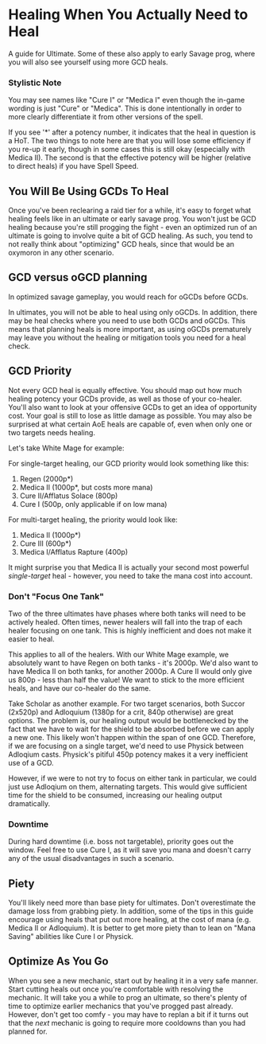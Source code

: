 # Healing When You Actually Need to Heal

A guide for Ultimate. Some of these also apply to early Savage prog, where you will also see yourself using more GCD
heals.

### Stylistic Note

You may see names like "Cure I" or "Medica I" even though the in-game wording is just "Cure" or "Medica". This is 
done intentionally in order to more clearly differentiate it from other versions of the spell.

If you see '*' after a potency number, it indicates that the heal in question is a HoT. The two things to note here 
are that you will lose some efficiency if you re-up it early, though in some cases this is still okay (especially 
with Medica II). The second is that the effective potency will be higher (relative to direct heals) if you have 
Spell Speed.

## You Will Be Using GCDs To Heal

Once you've been reclearing a raid tier for a while, it's easy to forget what healing feels like in an ultimate or early
savage prog. You won't just be GCD healing because you're still progging the fight - even an optimized run of an
ultimate is going to involve quite a bit of GCD healing. As such, you tend to not really think about "optimizing" 
GCD heals, since that would be an oxymoron in any other scenario.

## GCD versus oGCD planning

In optimized savage gameplay, you would reach for oGCDs before GCDs.

In ultimates, you will not be able to heal using only oGCDs. In addition, there may be heal checks where you need to use
both GCDs and oGCDs. This means that planning heals is more important, as using oGCDs prematurely may leave you without
the healing or mitigation tools you need for a heal check.

## GCD Priority

Not every GCD heal is equally effective. You should map out how much healing potency your GCDs provide, as well as those
of your co-healer. You'll also want to look at your offensive GCDs to get an idea of opportunity cost. Your goal is
still to lose as little damage as possible. You may also be surprised at what certain AoE heals are capable of, even
when only one or two targets needs healing.

Let's take White Mage for example:

For single-target healing, our GCD priority would look something like this:

1. Regen (2000p*)
2. Medica II (1000p*, but costs more mana)
3. Cure II/Afflatus Solace (800p)
4. Cure I (500p, only applicable if on low mana)

For multi-target healing, the priority would look like:

1. Medica II (1000p*)
2. Cure III (600p*)
3. Medica I/Afflatus Rapture (400p)

It might surprise you that Medica II is actually your second most powerful *single-target* heal - however, you need 
to take the mana cost into account.

### Don't "Focus One Tank"

Two of the three ultimates have phases where both tanks will need to be actively healed. Often times, newer healers will
fall into the trap of each healer focusing on one tank. This is highly inefficient and does not make it easier to heal.

This applies to all of the healers. With our White Mage example, we absolutely want to have Regen on both tanks - 
it's 2000p. We'd also want to have Medica II on both tanks, for another 2000p. A Cure II would only give us 800p - 
less than half the value! We want to stick to the more efficient heals, and have our co-healer do the same.

Take Scholar as another example. For two target scenarios, both Succor (2x520p) and Adloquium (1380p for a crit, 840p 
otherwise) are great options. The problem is, our healing output would be bottlenecked by the fact that we have to 
wait for the shield to be absorbed before we can apply a new one. This likely won't happen within the span of one 
GCD. Therefore, if we are focusing on a single target, we'd need to use Physick between Adloqium casts. Physick's 
pitiful 450p potency makes it a very inefficient use of a GCD.

However, if we were to not try to focus on either tank in particular, we could just use Adloqium on them, 
alternating targets. This would give sufficient time for the shield to be consumed, increasing our healing output 
dramatically.

### Downtime

During hard downtime (i.e. boss not targetable), priority goes out the window. Feel free to use Cure I, as it will save
you mana and doesn't carry any of the usual disadvantages in such a scenario.

## Piety

You'll likely need more than base piety for ultimates. Don't overestimate the damage loss from grabbing piety. In 
addition, some of the tips in this guide encourage using heals that put out more healing, at the cost of mana (e.g. 
Medica II or Adloquium). It is better to get more piety than to lean on "Mana Saving" abilities like Cure I or Physick.

## Optimize As You Go

When you see a new mechanic, start out by healing it in a very safe manner. Start cutting heals out once you're 
comfortable with resolving the mechanic. It will take you a while to prog an ultimate, so there's plenty of time to 
optimize earlier mechanics that you've progged past already. However, don't get too comfy - you may have to replan a 
bit if it turns out that the *next* mechanic is going to require more cooldowns than you had planned for.